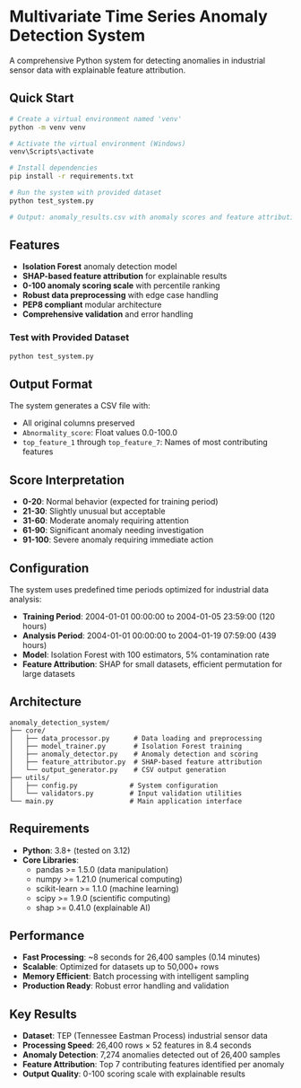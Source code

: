 # Multivariate Time Series Anomaly Detection System

A comprehensive Python system for detecting anomalies in industrial sensor data with explainable feature attribution.

## Quick Start

```bash
# Create a virtual environment named 'venv'
python -m venv venv

# Activate the virtual environment (Windows)
venv\Scripts\activate

# Install dependencies
pip install -r requirements.txt

# Run the system with provided dataset
python test_system.py

# Output: anomaly_results.csv with anomaly scores and feature attribution
```

## Features

- **Isolation Forest** anomaly detection model
- **SHAP-based feature attribution** for explainable results
- **0-100 anomaly scoring scale** with percentile ranking
- **Robust data preprocessing** with edge case handling
- **PEP8 compliant** modular architecture
- **Comprehensive validation** and error handling


### Test with Provided Dataset

```bash
python test_system.py
```

## Output Format

The system generates a CSV file with:

- All original columns preserved
- `Abnormality_score`: Float values 0.0-100.0
- `top_feature_1` through `top_feature_7`: Names of most contributing features

## Score Interpretation

- **0-20**: Normal behavior (expected for training period)
- **21-30**: Slightly unusual but acceptable
- **31-60**: Moderate anomaly requiring attention
- **61-90**: Significant anomaly needing investigation
- **91-100**: Severe anomaly requiring immediate action

## Configuration

The system uses predefined time periods optimized for industrial data analysis:

- **Training Period**: 2004-01-01 00:00:00 to 2004-01-05 23:59:00 (120 hours)
- **Analysis Period**: 2004-01-01 00:00:00 to 2004-01-19 07:59:00 (439 hours)
- **Model**: Isolation Forest with 100 estimators, 5% contamination rate
- **Feature Attribution**: SHAP for small datasets, efficient permutation for large datasets

## Architecture

```
anomaly_detection_system/
├── core/
│   ├── data_processor.py      # Data loading and preprocessing
│   ├── model_trainer.py       # Isolation Forest training
│   ├── anomaly_detector.py    # Anomaly detection and scoring
│   ├── feature_attributor.py  # SHAP-based feature attribution
│   └── output_generator.py    # CSV output generation
├── utils/
│   ├── config.py             # System configuration
│   └── validators.py         # Input validation utilities
└── main.py                   # Main application interface
```

## Requirements

- **Python**: 3.8+ (tested on 3.12)
- **Core Libraries**:
  - pandas >= 1.5.0 (data manipulation)
  - numpy >= 1.21.0 (numerical computing)
  - scikit-learn >= 1.1.0 (machine learning)
  - scipy >= 1.9.0 (scientific computing)
  - shap >= 0.41.0 (explainable AI)

## Performance

- **Fast Processing**: ~8 seconds for 26,400 samples (0.14 minutes)
- **Scalable**: Optimized for datasets up to 50,000+ rows
- **Memory Efficient**: Batch processing with intelligent sampling
- **Production Ready**: Robust error handling and validation

## Key Results

- **Dataset**: TEP (Tennessee Eastman Process) industrial sensor data
- **Processing Speed**: 26,400 rows × 52 features in 8.4 seconds
- **Anomaly Detection**: 7,274 anomalies detected out of 26,400 samples
- **Feature Attribution**: Top 7 contributing features identified per anomaly
- **Output Quality**: 0-100 scoring scale with explainable results
